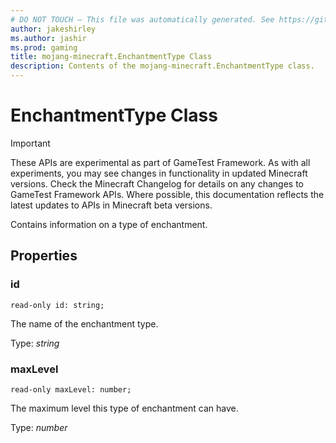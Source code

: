 ```yaml
---
# DO NOT TOUCH — This file was automatically generated. See https://github.com/Mojang/MinecraftScriptingApiDocsGenerator to modify descriptions, examples, etc.
author: jakeshirley
ms.author: jashir
ms.prod: gaming
title: mojang-minecraft.EnchantmentType Class
description: Contents of the mojang-minecraft.EnchantmentType class.
---
```

# EnchantmentType Class
>[!IMPORTANT]
>These APIs are experimental as part of GameTest Framework. As with all experiments, you may see changes in functionality in updated Minecraft versions. Check the Minecraft Changelog for details on any changes to GameTest Framework APIs. Where possible, this documentation reflects the latest updates to APIs in Minecraft beta versions.

Contains information on a type of enchantment.

## Properties
### **id**
`read-only id: string;`

The name of the enchantment type.

Type: *string*


### **maxLevel**
`read-only maxLevel: number;`

The maximum level this type of enchantment can have.

Type: *number*




